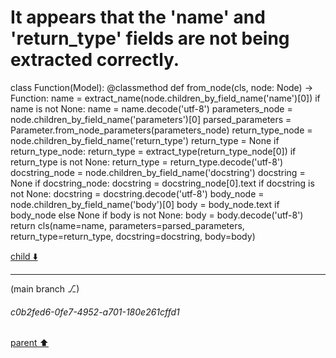 # It appears that the 'name' and 'return_type' fields are not being extracted correctly.
class Function(Model):
    @classmethod
    def from_node(cls, node: Node) -> Function:
        name = extract_name(node.children_by_field_name('name')[0])
        if name is not None:
            name = name.decode('utf-8')
        parameters_node = node.children_by_field_name('parameters')[0]
        parsed_parameters = Parameter.from_node_parameters(parameters_node)
        return_type_node = node.children_by_field_name('return_type')
        return_type = None
        if return_type_node:
            return_type = extract_type(return_type_node[0])
            if return_type is not None:
                return_type = return_type.decode('utf-8')
        docstring_node = node.children_by_field_name('docstring')
        docstring = None
        if docstring_node:
            docstring = docstring_node[0].text
            if docstring is not None:
                docstring = docstring.decode('utf-8')
        body_node = node.children_by_field_name('body')[0]
        body = body_node.text if body_node else None
        if body is not None:
            body = body.decode('utf-8')
        return cls(name=name, parameters=parsed_parameters, return_type=return_type, docstring=docstring, body=body)


[child ⬇️](#c0b2fed6-0fe7-4952-a701-180e261cffd1)

---

(main branch ⎇)
###### c0b2fed6-0fe7-4952-a701-180e261cffd1
[parent ⬆️](#7ce330cf-198f-4c4c-b682-b71b191c27d3)
